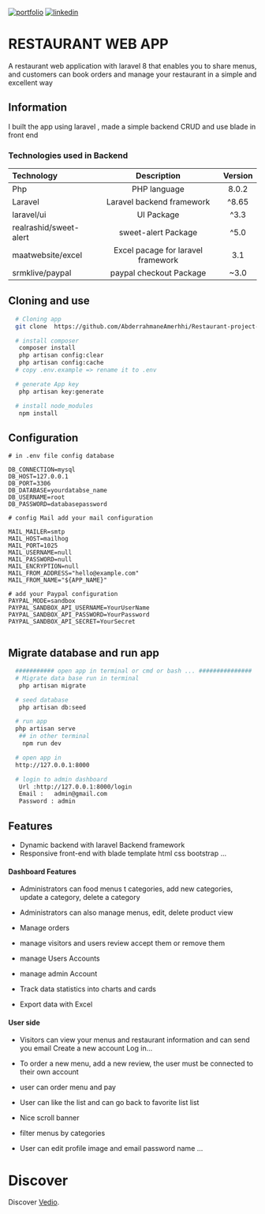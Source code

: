 [![portfolio](https://img.shields.io/badge/my_portfolio-000?style=for-the-badge&logo=ko-fi&logoColor=white)](https://main--abderrahmaneamerrhiportfoliov2.netlify.app/)
[![linkedin](https://img.shields.io/badge/linkedin-0A66C2?style=for-the-badge&logo=linkedin&logoColor=white)](https://www.linkedin.com/in/abderrahmane-amerrhi-807b40201/)

# RESTAURANT WEB APP

A restaurant web application with laravel 8 that enables you to share menus, and customers can book orders and manage your restaurant in a simple and excellent way

## Information

I built the app using laravel , made a simple backend CRUD and use blade in front end

### Technologies used in Backend

| Technology             |            Description             | Version |
| :--------------------- | :--------------------------------: | :-----: |
| Php                    |            PHP language            |  8.0.2  |
| Laravel                |     Laravel backend framework      |  ^8.65  |
| laravel/ui             |             UI Package             |  ^3.3   |
| realrashid/sweet-alert |        sweet-alert Package         |  ^5.0   |
| maatwebsite/excel      | Excel pacage for laravel framework |   3.1   |
| srmklive/paypal        |      paypal checkout Package       |  ~3.0   |

## Cloning and use

```bash or terminal
  # Cloning app
  git clone  https://github.com/AbderrahmaneAmerhhi/Restaurant-project-with-Laravel8

  # install composer
   composer install
   php artisan config:clear
   php artisan config:cache
  # copy .env.example => rename it to .env

  # generate App key
   php artisan key:generate

  # install node_modules
   npm install

```

## Configuration

```env
# in .env file config database

DB_CONNECTION=mysql
DB_HOST=127.0.0.1
DB_PORT=3306
DB_DATABASE=yourdatabse_name
DB_USERNAME=root
DB_PASSWORD=databasepassword

# config Mail add your mail configuration

MAIL_MAILER=smtp
MAIL_HOST=mailhog
MAIL_PORT=1025
MAIL_USERNAME=null
MAIL_PASSWORD=null
MAIL_ENCRYPTION=null
MAIL_FROM_ADDRESS="hello@example.com"
MAIL_FROM_NAME="${APP_NAME}"

# add your Paypal configuration
PAYPAL_MODE=sandbox
PAYPAL_SANDBOX_API_USERNAME=YourUserName
PAYPAL_SANDBOX_API_PASSWORD=YourPassword
PAYPAL_SANDBOX_API_SECRET=YourSecret


```

## Migrate database and run app

```bash or terminal
  ########### open app in terminal or cmd or bash ... ###############
  # Migrate data base run in terminal
   php artisan migrate

  # seed database
   php artisan db:seed

  # run app
  php artisan serve
   ## in other terminal
    npm run dev

  # open app in
  http://127.0.0.1:8000

  # login to admin dashboard
   Url :http://127.0.0.1:8000/login
   Email :   admin@gmail.com
   Password : admin


```

## Features

-   Dynamic backend with laravel Backend framework
-   Responsive front-end with blade template html css bootstrap ...

#### Dashboard Features

-   Administrators can food menus t categories, add new categories, update a category, delete a category

-   Administrators can also manage menus, edit, delete product view

-   Manage orders

-   manage visitors and users review accept them or remove them
-   manage Users Accounts
-   manage admin Account
-   Track data statistics into charts and cards
-   Export data with Excel

#### User side

-   Visitors can view your menus and restaurant information and can send you email Create a new account Log in...

-   To order a new menu, add a new review, the user must be connected to their own account
-   user can order menu and pay
-   User can like the list and can go back to favorite list list

-   Nice scroll banner

-   filter menus by categories

-   User can edit profile image and email password name ...

# Discover

Discover [Vedio](https://abderrahmaneamerrhi.com/assets/vedresto_withMusic-3035c394.mp4).
